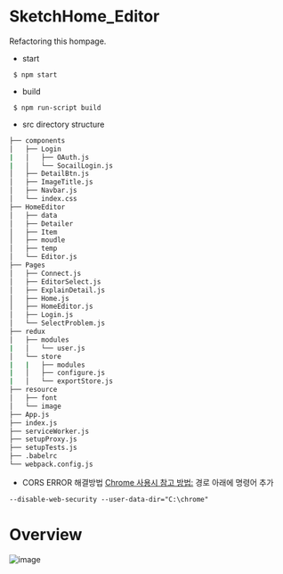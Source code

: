 # SketchHome_Editor
Refactoring this hompage. 

- start
```
 $ npm start
```

- build
```
 $ npm run-script build
```

- src directory structure
```bash
├── components
│   ├── Login
|   │   ├── OAuth.js
|   │   └── SocailLogin.js
│   ├── DetailBtn.js
│   ├── ImageTitle.js
│   ├── Navbar.js
│   └── index.css
├── HomeEditor
│   ├── data
│   ├── Detailer
│   ├── Item
│   ├── moudle
│   ├── temp
│   └── Editor.js
├── Pages
│   ├── Connect.js
│   ├── EditorSelect.js
│   ├── ExplainDetail.js
│   ├── Home.js
│   ├── HomeEditor.js
│   ├── Login.js
│   └── SelectProblem.js
├── redux
│   ├── modules
|   │   └── user.js
│   └── store
|   |   ├── modules
|   │   ├── configure.js
|   │   └── exportStore.js
├── resource
│   ├── font
│   └── image
├── App.js
├── index.js
├── serviceWorker.js
├── setupProxy.js
├── setupTests.js
├── .babelrc
└── webpack.config.js
``` 

- CORS ERROR 해결방법
[Chrome 사용시 참고 방법:](https://haru.kafra.kr/68)
경로 아래에 명령어 추가
```
--disable-web-security --user-data-dir="C:\chrome"
```

# Overview
![image](https://user-images.githubusercontent.com/44183221/131128100-0d95ab22-c630-4189-904b-2ba8aab3f11d.png)
